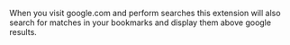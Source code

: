 When you visit google.com and perform searches this extension will also search for matches in your bookmarks and display them above google results.
